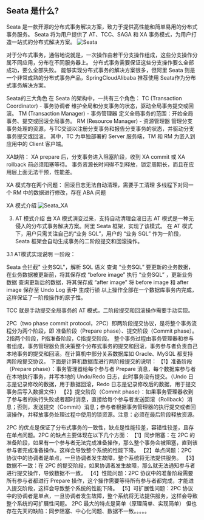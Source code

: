 
## Seata 是什么?
Seata 是一款开源的分布式事务解决方案，致力于提供高性能和简单易用的分布式事务服务。
Seata 将为用户提供了 AT、TCC、SAGA 和 XA 事务模式，为用户打造一站式的分布式解决方案。
![Seata](/img/img_1.png)

对于分布式事务，通俗地说就是，一次操作由若干分支操作组成，这些分支操作分属不同应用，分布在不同服务器上。
分布式事务需要保证这些分支操作要么全部成功，要么全部失败。
能够实现分布式事务的解决方案很多，但阿里 Seata 则是一个非常成熟的分布式事务产品，SpringCloudAlibaba 推荐使用 Seata作为分布式事务解决方案。
 
Seata的三大角色
在 Seata 的架构中，一共有三个角色：
TC (Transaction Coordinator) - 事务协调者
维护全局和分支事务的状态，驱动全局事务提交或回滚。
TM (Transaction Manager) - 事务管理器
定义全局事务的范围：开始全局事务、提交或回滚全局事务。
RM (Resource Manager) - 资源管理器
管理分支事务处理的资源，与TC交谈以注册分支事务和报告分支事务的状态，并驱动分支事务提交或回滚。
其中，TC 为单独部署的 Server 服务端，TM 和 RM 为嵌入到应用中的 Client 客户端。



XA缺陷：
XA prepare 后，分支事务进入阻塞阶段，收到 XA commit 或 XA rollback 前必须阻塞等待。
事务资源长时间得不到释放，锁定周期长，而且在应用层上面无法干预，性能差。

XA 模式存在两个问题：
回滚日志无法自动清理，需要手工清理
多线程下对同一个 RM 中的数据进行修改，存在 ABA 问题

XA 模式介绍
![Seata_XA](/img/img_2.png)

3. AT 模式介绍 由 XA 模式演变过来，支持自动清理会滚日志
   AT 模式是一种无侵入的分布式事务解决方案。阿里 Seata 框架，实现了该模式。
   在 AT 模式下，用户只需关注自己的“业务 SQL”，用户的 “业务 SQL” 作为一阶段，Seata 框架会自动生成事务的二阶段提交和回滚操作。

3.1 AT模式实现说明
一阶段：

Seata 会拦截" 业务SQL"，解析 SQL 语义
查询 “业务SQL” 要更新的业务数据，在业务数据被更新前，将其保存成 “before image”
执行 “业务SQL” ，更新业务数据
查询更新后的数据，将其保存成 “after image”
将 before image 和 after image 保存至 Undo Log 表中
生成行锁
以上操作全部在一个数据库事务内完成，这样保证了一阶段操作的原子性。

TCC 就是手动提交全局事务的 AT 模式，二阶段提交和回滚操作需要手动实现。


2PC（two phase commit protocol，2PC）即两阶段提交协议，是将整个事务流程分为两个阶段，即 准备阶段（Prepare phase）、提交阶段（Commit phase）。2指两个阶段，P指准备阶段，C指提交阶段。
整个事务过程由事务管理器和参与者组成，事务管理器负责决策整个分布式事务的提交和回滚，事务参与者负责自己本地事务的提交和回滚。在计算机中部分关系数据库如 Oracle、MySQL 都支持两阶段提交协议。
下面是计算机数据库进行两阶段提交的说明：
【1】准备阶段（Prepare phase）：事务管理器给每个参与者 Prepare 消息，每个数据库参与者在本地执行事务，并写本地的 Undo/Redo 日志，此时事务没有提交。（Undo 日志是记录修改的数据，用于数据回滚，Redo 日志是记录修改后的数据，用于提交事务后写入数据文件）
【2】提交阶段（Commit phase）：如果事务管理器收到了参与者的执行失败或者超时消息，直接给每个参与者发送回滚（Rollback）消息；否则，发送提交（Commit）消息；参与者根据事务管理器的执行提交或者回滚操作，并释放事务处理过程中使用的锁资源。注意：必须在最后阶段释放资源。

2PC 的优点是保证了分布式事务的一致性，缺点是性能较差，容错性较差，且存在单点问题。2PC 的缺点主要体现在以下几个方面：
【1】同步阻塞：在 2PC 的准备阶段，如果有一个参与者无法完成准备操作，那么整个事务会被阻塞，直到该参与者完成准备操作。这样会导致整个系统的性能下降。
【2】单点问题：2PC 协议中的协调者是单点，一旦协调者发生故障，整个系统将无法提供服务。
【3】数据不一致：在 2PC 的提交阶段，如果协调者发生故障，那么就无法通知参与者进行提交操作，导致数据不一致。
【4】性能问题：2PC 协议中的准备阶段需要所有参与者都进行 Prepare 操作，这个操作需要等待所有参与者都完成，才能进入提交阶段，这样会导致整个系统的性能下降。
【5】可扩展性问题：2PC 协议中的协调者是单点，一旦协调者发生故障，整个系统将无法提供服务，这样会导致整个系统的可扩展性问题。
2PC 最大的特点是简单（原理简单、实现简单）
但也存在先天的缺陷：同步阻塞、中心化问题、数据不一致。。。。。
